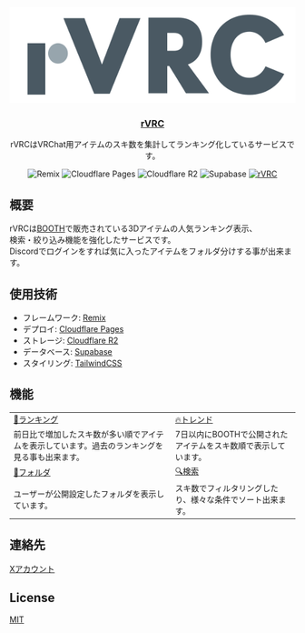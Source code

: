 <div align="center">
  <img src="./app/images/rvrc-logo.svg" alt="rVRC" />
  <h3><a href="https://r-vrc.net/">rVRC</a></h3>
  <p>rVRCはVRChat用アイテムのスキ数を集計してランキング化しているサービスです。</p>

  <img src="https://img.shields.io/badge/Remix-black?logo=remix" alt="Remix" />
  <img src="https://img.shields.io/badge/Cloudflare_Pages-black?logo=cloudflarepages" alt="Cloudflare Pages" />
  <img src="https://img.shields.io/badge/Cloudflare_R2-black?logo=cloudflare" alt="Cloudflare R2" />
  <img src="https://img.shields.io/badge/Supabase-black?logo=supabase" alt="Supabase" />
  <a href="https://x.com/rvrc_v"><img src="https://img.shields.io/badge/rVRC-black?logo=x" alt="rVRC" /></a>
</div>

## 概要

rVRCは[BOOTH](https://booth.pm/ja)で販売されている3Dアイテムの人気ランキング表示、  
検索・絞り込み機能を強化したサービスです。  
Discordでログインをすれば気に入ったアイテムをフォルダ分けする事が出来ます。

## 使用技術

- フレームワーク: [Remix](https://remix.run/)
- デプロイ: [Cloudflare Pages](https://www.cloudflare.com/developer-platform/pages/)
- ストレージ: [Cloudflare R2](https://www.cloudflare.com/developer-platform/r2/)
- データベース: [Supabase](https://supabase.com/)
- スタイリング: [TailwindCSS](https://tailwindcss.com/)

## 機能

<table>
  <tbody>
    <tr>
      <td>
        <a href="https://r-vrc.net/ranking" target="_blank" rel="noopener noreferrer">👑ランキング</a>
      </td>
      <td>
        <a href="https://r-vrc.net/trend" target="_blank" rel="noopener noreferrer">🔥トレンド</a>
      </td>
    </tr>
    <tr>
      <td>前日比で増加したスキ数が多い順でアイテムを表示しています。過去のランキングを見る事も出来ます。</td>
      <td>7日以内にBOOTHで公開されたアイテムをスキ数順で表示しています。</td>
    </tr>
    <tr>
      <td>
        <a href="https://r-vrc.net/folder" target="_blank" rel="noopener noreferrer">📁フォルダ</a>
      </td>
      <td>
        <a href="https://r-vrc.net/search" target="_blank" rel="noopener noreferrer">🔍️検索</a>
      </td>
    </tr>
    <tr>
      <td>ユーザーが公開設定したフォルダを表示しています。</td>
      <td>スキ数でフィルタリングしたり、様々な条件でソート出来ます。</td>
    </tr>
  </tbody>
</table>

## 連絡先
<a href="https://x.com/shirano_no" target="_blank" rel="noopener noreferrer">Xアカウント</a>

## License

[MIT](LICENSE)